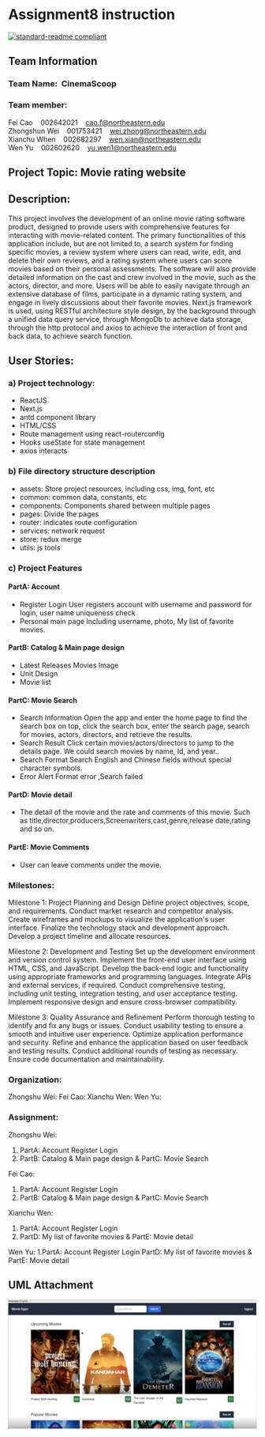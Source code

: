 

# Assignment8 instruction
[![standard-readme compliant](https://img.shields.io/badge/readme%20style-standard-brightgreen.svg?style=flat-square)](https://github.com/RichardLitt/standard-readme)
## Team Information
### Team Name:&nbsp;&nbsp;CinemaScoop
### Team member: 
Fei Cao&nbsp;&nbsp;&nbsp;&nbsp;002642021&nbsp;&nbsp;&nbsp;&nbsp;cao.f@northeastern.edu</br>
Zhongshun Wei&nbsp;&nbsp;&nbsp;&nbsp;001753421&nbsp;&nbsp;&nbsp;&nbsp;wei.zhong@northeastern.edu</br>
Xianchu When&nbsp;&nbsp;&nbsp;&nbsp;002682297&nbsp;&nbsp;&nbsp;&nbsp;wen.xian@northeastern.edu</br>
Wen Yu&nbsp;&nbsp;&nbsp;&nbsp;002602620&nbsp;&nbsp;&nbsp;&nbsp;yu.wen1@northeastern.edu</br>

## Project Topic: Movie rating website
## Description: 
This project involves the development of an online movie rating software product, designed to provide users with comprehensive features for interacting with movie-related content. The primary functionalities of this application include, but are not limited to, a search system for finding specific movies, a review system where users can read, write, edit, and delete their own reviews, and a rating system where users can score movies based on their personal assessments. The software will also provide detailed information on the cast and crew involved in the movie, such as the actors, director, and more. Users will be able to easily navigate through an extensive database of films, participate in a dynamic rating system, and engage in lively discussions about their favorite movies.
Next.js framework is used, using RESTful architecture style design, by the background through a unified data query service, through  MongoDb to achieve data storage, through the http protocol and axios to achieve the interaction of front and back data, to achieve search function. 
## User Stories:
### a) Project technology:
* ReactJS
* Next.js
* antd component library
* HTML/CSS
* Route management using react-routerconfig
* Hooks useState for state management
* axios interacts
### b) File directory structure description
* assets: Store project resources, including css, img, font, etc
* common: common data, constants, etc
* components: Components shared between multiple pages
* pages: Divide the pages
* router: indicates route configuration
* services: network request
* store: redux merge
* utils: js tools
### c) Project Features
#### PartA: Account
* Register Login 
User registers account with username and password for login, user name uniqueness check
* Personal main page
Including username, photo, My list of favorite movies.

#### PartB: Catalog & Main page design
* Latest Releases Movies Image
* Unit Design
* Movie list


#### PartC: Movie Search
* Search Information
Open the app and enter the home page to find the search box on top, click the search box, enter the search page, search for movies, actors, directors, and retrieve the results.
* Search Result
Click certain movies/actors/directors to jump to the details page.
We could search movies by name, Id, and year..
* Search Format
Search English and Chinese fields without special character symbols.
* Error Alert
Format error ,Search failed

#### PartD: Movie detail
* The detail of the movie and the rate and comments of this movie.
Such as title,director,producers,Screenwriters,cast,genre,release date,rating and so on.

#### PartE: Movie Comments
* User can leave comments under the movie.

### Milestones:
Milestone 1: Project Planning and Design
Define project objectives, scope, and requirements.
Conduct market research and competitor analysis.
Create wireframes and mockups to visualize the application's user interface.
Finalize the technology stack and development approach.
Develop a project timeline and allocate resources.

Milestone 2: Development and Testing
Set up the development environment and version control system.
Implement the front-end user interface using HTML, CSS, and JavaScript.
Develop the back-end logic and functionality using appropriate frameworks and programming languages.
Integrate APIs and external services, if required.
Conduct comprehensive testing, including unit testing, integration testing, and user acceptance testing.
Implement responsive design and ensure cross-browser compatibility.

Milestone 3: Quality Assurance and Refinement
Perform thorough testing to identify and fix any bugs or issues.
Conduct usability testing to ensure a smooth and intuitive user experience.
Optimize application performance and security.
Refine and enhance the application based on user feedback and testing results.
Conduct additional rounds of testing as necessary.
Ensure code documentation and maintainability.


### Organization: 
Zhongshu Wei: 
Fei Cao: 
Xianchu Wen: 
Wen Yu: 
### Assignment:

Zhongshu Wei:
1. PartA: Account Register Login
2. PartB: Catalog & Main page design & PartC: Movie Search


Fei Cao: 
1. PartA: Account Register Login
2. PartB: Catalog & Main page design & PartC: Movie Search


Xianchu Wen:
1. PartA: Account Register Login
2. PartD: My list of favorite movies & PartE: Movie detail



Wen Yu:
1.PartA: Account Register Login 
PartD: My list of favorite movies & PartE: Movie detail




## UML Attachment 
![Home Page](https://github.com/winniethebear424/CinemaScoop/blob/main/Screen%20Shot%202023-09-19%20at%202.54.33%20PM.png?raw=true)

